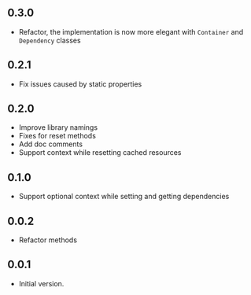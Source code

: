 ## 0.3.0

- Refactor, the implementation is now more elegant with `Container` and `Dependency` classes

## 0.2.1

- Fix issues caused by static properties

## 0.2.0

- Improve library namings
- Fixes for reset methods
- Add doc comments
- Support context while resetting cached resources

## 0.1.0

- Support optional context while setting and getting dependencies

## 0.0.2

- Refactor methods

## 0.0.1

- Initial version.
